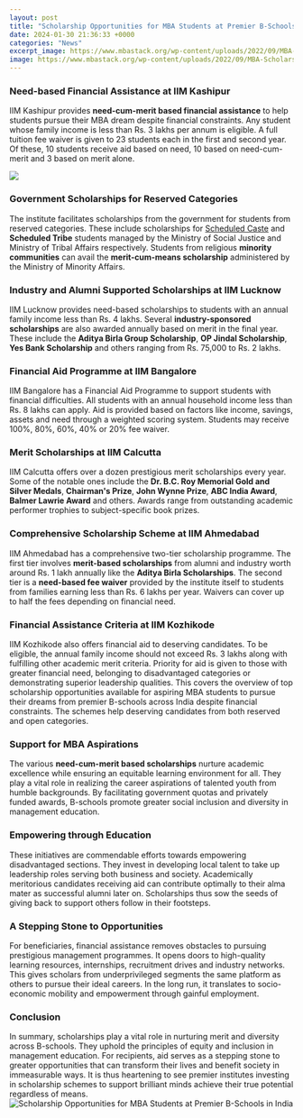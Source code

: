 ```yaml
---
layout: post
title: "Scholarship Opportunities for MBA Students at Premier B-Schools in India"
date: 2024-01-30 21:36:33 +0000
categories: "News"
excerpt_image: https://www.mbastack.org/wp-content/uploads/2022/09/MBA-Scholarship-Opportunities-featured-image.jpg
image: https://www.mbastack.org/wp-content/uploads/2022/09/MBA-Scholarship-Opportunities-featured-image.jpg
---
```


### Need-based Financial Assistance at IIM Kashipur
IIM Kashipur provides **need-cum-merit based financial assistance** to help students pursue their MBA dream despite financial constraints. Any student whose family income is less than Rs. 3 lakhs per annum is eligible. A full tuition fee waiver is given to 23 students each in the first and second year. Of these, 10 students receive aid based on need, 10 based on need-cum-merit and 3 based on merit alone. 

![](https://educationasia.in/uploads/notice_logo/P0mC_1602153844-MBA_Scholarships.png)
### Government Scholarships for Reserved Categories 
The institute facilitates scholarships from the government for students from reserved categories. These include scholarships for [Scheduled Caste](https://store.fi.io.vn/collection/alcott) and **Scheduled Tribe** students managed by the Ministry of Social Justice and Ministry of Tribal Affairs respectively. Students from religious **minority communities** can avail the **merit-cum-means scholarship** administered by the Ministry of Minority Affairs.
### Industry and Alumni Supported Scholarships at IIM Lucknow 
IIM Lucknow provides need-based scholarships to students with an annual family income less than Rs. 4 lakhs. Several **industry-sponsored scholarships** are also awarded annually based on merit in the final year. These include the **Aditya Birla Group Scholarship**, **OP Jindal Scholarship**, **Yes Bank Scholarship** and others ranging from Rs. 75,000 to Rs. 2 lakhs. 
### Financial Aid Programme at IIM Bangalore
IIM Bangalore has a Financial Aid Programme to support students with financial difficulties. All students with an annual household income less than Rs. 8 lakhs can apply. Aid is provided based on factors like income, savings, assets and need through a weighted scoring system. Students may receive 100%, 80%, 60%, 40% or 20% fee waiver.
### Merit Scholarships at IIM Calcutta 
IIM Calcutta offers over a dozen prestigious merit scholarships every year. Some of the notable ones include the **Dr. B.C. Roy Memorial Gold and Silver Medals**, **Chairman's Prize**, **John Wynne Prize**, **ABC India Award**, **Balmer Lawrie Award** and others. Awards range from outstanding academic performer trophies to subject-specific book prizes. 
### Comprehensive Scholarship Scheme at IIM Ahmedabad
IIM Ahmedabad has a comprehensive two-tier scholarship programme. The first tier involves **merit-based scholarships** from alumni and industry worth around Rs. 1 lakh annually like the **Aditya Birla Scholarships**. The second tier is a **need-based fee waiver** provided by the institute itself to students from families earning less than Rs. 6 lakhs per year. Waivers can cover up to half the fees depending on financial need.
### Financial Assistance Criteria at IIM Kozhikode 
IIM Kozhikode also offers financial aid to deserving candidates. To be eligible, the annual family income should not exceed Rs. 3 lakhs along with fulfilling other academic merit criteria. Priority for aid is given to those with greater financial need, belonging to disadvantaged categories or demonstrating superior leadership qualities.
This covers the overview of top scholarship opportunities available for aspiring MBA students to pursue their dreams from premier B-schools across India despite financial constraints. The schemes help deserving candidates from both reserved and open categories.
### Support for MBA Aspirations
The various **need-cum-merit based scholarships** nurture academic excellence while ensuring an equitable learning environment for all. They play a vital role in realizing the career aspirations of talented youth from humble backgrounds. By facilitating government quotas and privately funded awards, B-schools promote greater social inclusion and diversity in management education.
### Empowering through Education 
These initiatives are commendable efforts towards empowering disadvantaged sections. They invest in developing local talent to take up leadership roles serving both business and society. Academically meritorious candidates receiving aid can contribute optimally to their alma mater as successful alumni later on. Scholarships thus sow the seeds of giving back to support others follow in their footsteps.
### A Stepping Stone to Opportunities
For beneficiaries, financial assistance removes obstacles to pursuing prestigious management programmes. It opens doors to high-quality learning resources, internships, recruitment drives and industry networks. This gives scholars from underprivileged segments the same platform as others to pursue their ideal careers. In the long run, it translates to socio-economic mobility and empowerment through gainful employment.
### Conclusion
In summary, scholarships play a vital role in nurturing merit and diversity across B-schools. They uphold the principles of equity and inclusion in management education. For recipients, aid serves as a stepping stone to greater opportunities that can transform their lives and benefit society in immeasurable ways. It is thus heartening to see premier institutes investing in scholarship schemes to support brilliant minds achieve their true potential regardless of means.
![Scholarship Opportunities for MBA Students at Premier B-Schools in India](https://www.mbastack.org/wp-content/uploads/2022/09/MBA-Scholarship-Opportunities-featured-image.jpg)